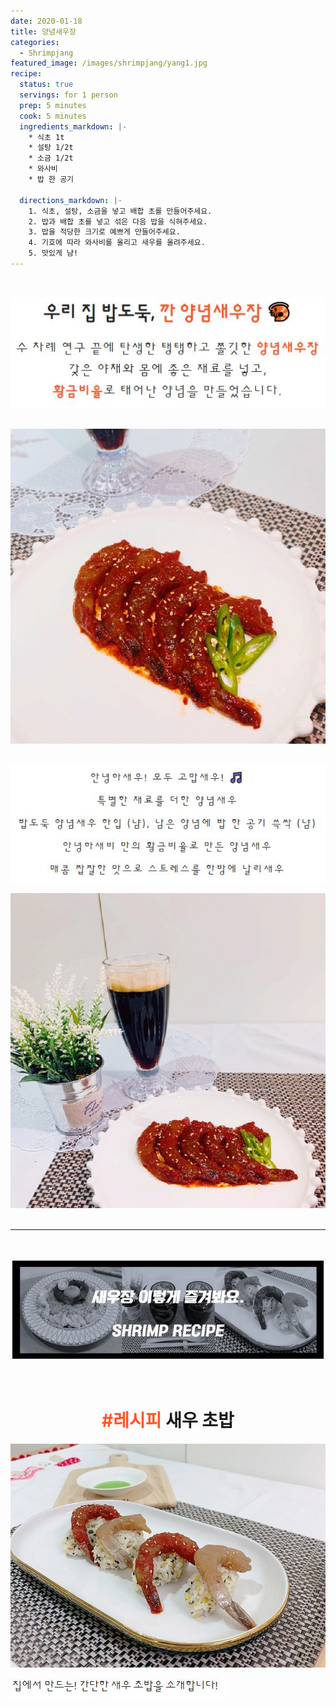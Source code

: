 ```yaml
---
date: 2020-01-18
title: 양념새우장
categories:
  - Shrimpjang
featured_image: /images/shrimpjang/yang1.jpg
recipe:
  status: true
  servings: for 1 person
  prep: 5 minutes
  cook: 5 minutes
  ingredients_markdown: |-
    * 식초 1t
    * 설탕 1/2t
    * 소금 1/2t
    * 와사비 
    * 밥 한 공기

  directions_markdown: |-
    1. 식초, 설탕, 소금을 넣고 배합 초를 만들어주세요.
    2. 밥과 배합 초를 넣고 섞은 다음 밥을 식혀주세요.
    3. 밥을 적당한 크기로 예쁘게 만들어주세요.
    4. 기호에 따라 와사비를 올리고 새우를 올려주세요.
    5. 맛있게 냠!
---
```

<br>

<!--
<center>
<h1>우리 집 밥도둑, <span style= "color: #ff5722;"> 깐 양념새우장 &#x1F990;</span></h1>
<p style="line-height: 1.7em; letter-spacing: 1.5px; font-size: 1.2em;">수 차례 연구 끝에 탄생한 탱탱하고 쫄깃한 <span style= "color: #ff5722;"><b> 양념새우장</b></span><br>
갖은 야채와 몸에 좋은 재료를 넣고,<br>
<span style= "color: #ff5722;"><b>황금비율</b></span>로 태어난 양념을 만들었습니다.</p>
</center>
-->


![SEASONING](/images/shrimpjang/text3.JPG "우리 집 밥도둑, 깐 양념새우장")  
<br>

![SEASONING](/images/shrimpjang/yang1.jpg "양념새우장1")  
<br>

<!--
<center>
    <p style="line-height: 2.3em; letter-spacing: 3px">안녕하새우! 모두 고맙새우! &#x1F3B5;<br>
        특별한 재료를 더한 양념새우<br>
        밥도둑 양념새우 한입 (냠), 남은 양념에 밥 한 공기 쓱싹 (냠)<br>
        안녕하새비 만의 황금비율로 만든 양념새우<br>
        매콤 짭짤한 맛으로 스트레스를 한방에 날리새우<br>
    </p>
</center>
-->


![SEASONING](/images/shrimpjang/text4.JPG "안녕하새우! 모두 힘내 새우!")
<br>

![SEASONING](/images/shrimpjang/yang2.jpg "양념새우장2")  
<br>

---

<br>

![RECIPES](/images/shrimpjang/recipe.JPG "레시피")  

<br>
<center>
  <h1><span style= "color: #ff5722;">#레시피</span> 새우 초밥</h1>
</center>

![RECIPES](/images/shrimpjang/gan5.jpg "새우 초밥")  


![RECIPES](/images/shrimpjang/text6.JPG) 

